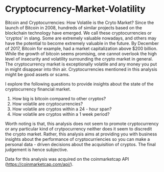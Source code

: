 # Cryptocurrency-Market-Volatility

Bitcoin and Cryptocurrencies: How Volatile is the Cryto Market? 
Since the launch of Bitcoin in 2008, hundreds of similar projects based on the blockchain technology have emerged. We call these cryptocurrencies or 'cryptos' in slang. Some are extremely valuable nowadays, and others may have the potential to become extremely valuable in the future. By December of 2017, Bitcoin for example, had a market capitalization above $200 billion.  While the growth of bitcoin seems promising, one cannot overlook the high level of insecurity and volatility surrounding the crypto market in general. The cryptocurrency market is exceptionally volatile and any money you put in might disappear into thin air.  Cryptocurrencies mentioned in this analysis might be good assets or scams. 

I explore the following questions to provide insights about the state of the cryptocurrency financial market. 

1. How big is bitcoin compared to other cryptos?
2. How volatile are cryptocurrencies?
3. How volatile are cryptos within a 24 - hour span? 
4. How volatile are cryptos within a 1 week period?

Worth noting is that, this analysis does not seem to promote cryptocurrency or any particular kind of crytpocurrency neither does it seem to discredit the crypto market. Rather, this analysis aims at providing you with business insights about the performance of cryptocurriencies so you can make a personal data - driven decisions about the acquisition of cryptos. The final judgement is hence subjective.  


Data for this analysis was acquired on the coinmarketcap API (https://coinmarketcap.com/api/). 
